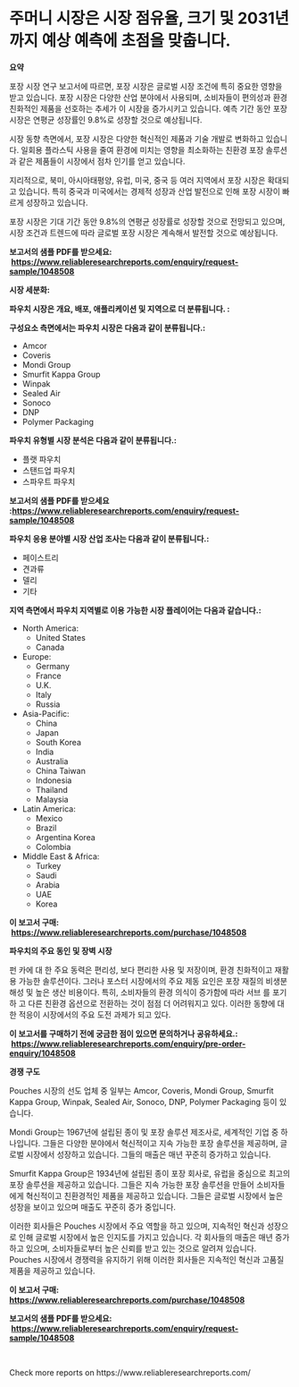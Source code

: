 <p><h1>주머니 시장은 시장 점유율, 크기 및 2031년까지 예상 예측에 초점을 맞춥니다.</h1></p><p><strong>요약</strong></p>
<p><p>포장 시장 연구 보고서에 따르면, 포장 시장은 글로벌 시장 조건에 특히 중요한 영향을 받고 있습니다. 포장 시장은 다양한 산업 분야에서 사용되며, 소비자들이 편의성과 환경 친화적인 제품을 선호하는 추세가 이 시장을 증가시키고 있습니다. 예측 기간 동안 포장 시장은 연평균 성장률인 9.8%로 성장할 것으로 예상됩니다.</p><p>시장 동향 측면에서, 포장 시장은 다양한 혁신적인 제품과 기술 개발로 변화하고 있습니다. 일회용 플라스틱 사용을 줄여 환경에 미치는 영향을 최소화하는 친환경 포장 솔루션과 같은 제품들이 시장에서 점차 인기를 얻고 있습니다.</p><p>지리적으로, 북미, 아시아태평양, 유럽, 미국, 중국 등 여러 지역에서 포장 시장은 확대되고 있습니다. 특히 중국과 미국에서는 경제적 성장과 산업 발전으로 인해 포장 시장이 빠르게 성장하고 있습니다.</p><p>포장 시장은 기대 기간 동안 9.8%의 연평균 성장률로 성장할 것으로 전망되고 있으며, 시장 조건과 트렌드에 따라 글로벌 포장 시장은 계속해서 발전할 것으로 예상됩니다.</p></p>
<p><strong>보고서의 샘플 PDF를 받으세요: &nbsp;<a href="https://www.reliableresearchreports.com/enquiry/request-sample/1048508">https://www.reliableresearchreports.com/enquiry/request-sample/1048508</a></strong></p>
<p><strong>시장 세분화:</strong></p>
<p><strong> 파우치 시장은 개요, 배포, 애플리케이션 및 지역으로 더 분류됩니다. :</strong></p>
<p><strong>구성요소 측면에서는 파우치 시장은 다음과 같이 분류됩니다.:</strong></p>
<p><ul><li>Amcor</li><li>Coveris</li><li>Mondi Group</li><li>Smurfit Kappa Group</li><li>Winpak</li><li>Sealed Air</li><li>Sonoco</li><li>DNP</li><li>Polymer Packaging</li></ul></p>
<p><strong> 파우치 유형별 시장 분석은 다음과 같이 분류됩니다.:</strong></p>
<p><ul><li>플랫 파우치</li><li>스탠드업 파우치</li><li>스파우트 파우치</li></ul></p>
<p><strong>보고서의 샘플 PDF를 받으세요 :<a href="https://www.reliableresearchreports.com/enquiry/request-sample/1048508">https://www.reliableresearchreports.com/enquiry/request-sample/1048508</a></strong></p>
<p><strong> 파우치 응용 분야별 시장 산업 조사는 다음과 같이 분류됩니다.:</strong></p>
<p><ul><li>페이스트리</li><li>견과류</li><li>델리</li><li>기타</li></ul></p>
<p><strong>지역 측면에서 파우치 지역별로 이용 가능한 시장 플레이어는 다음과 같습니다.:</strong></p>
<p><ul>
    <li>
        North America:
        <ul>
            <li>United States</li>
            <li>Canada</li>
        </ul>
    </li>
    <li>
        Europe:
        <ul>
            <li>Germany</li>
            <li>France</li>
            <li>U.K.</li>
            <li>Italy</li>
            <li>Russia</li>
        </ul>
    </li>
    <li>
        Asia-Pacific:
        <ul>
            <li>China</li>
            <li>Japan</li>
            <li>South Korea</li>
            <li>India</li>
            <li>Australia</li>
            <li>China Taiwan</li>
            <li>Indonesia</li>
            <li>Thailand</li>
            <li>Malaysia</li>
        </ul>
    </li>
    <li>
        Latin America:
        <ul>
            <li>Mexico</li>
            <li>Brazil</li>
            <li>Argentina Korea</li>
            <li>Colombia</li>
        </ul>
    </li>
    <li>
        Middle East & Africa:
        <ul>
            <li>Turkey</li>
            <li>Saudi</li>
            <li>Arabia</li>
            <li>UAE</li>
            <li>Korea</li>
        </ul>
    </li>
    </ul></p>
<p><strong>이 보고서 구매: &nbsp;<a href="https://www.reliableresearchreports.com/purchase/1048508">https://www.reliableresearchreports.com/purchase/1048508</a></strong></p>
<p><strong>파우치의 주요 동인 및 장벽 시장</strong></p>
<p><p>펀 카에 대 한 주요 동력은 편리성, 보다 편리한 사용 및 저장이며, 환경 친화적이고 재활용 가능한 솔루션이다. 그러나 포스터 시장에서의 주요 제동 요인은 포장 재질의 비생분해성 및 높은 생산 비용이다. 특히, 소비자들의 환경 의식이 증가함에 따라 서브 를 포기 하 고 다른 친환경 옵션으로 전환하는 것이 점점 더 어려워지고 있다. 이러한 동향에 대한 적응이 시장에서의 주요 도전 과제가 되고 있다.</p></p>
<p><strong>이 보고서를 구매하기 전에 궁금한 점이 있으면 문의하거나 공유하세요.: &nbsp;<a href="https://www.reliableresearchreports.com/enquiry/pre-order-enquiry/1048508">https://www.reliableresearchreports.com/enquiry/pre-order-enquiry/1048508</a></strong></p>
<p><strong>경쟁 구도</strong></p>
<p><p>Pouches 시장의 선도 업체 중 일부는 Amcor, Coveris, Mondi Group, Smurfit Kappa Group, Winpak, Sealed Air, Sonoco, DNP, Polymer Packaging 등이 있습니다.</p><p>Mondi Group는 1967년에 설립된 종이 및 포장 솔루션 제조사로, 세계적인 기업 중 하나입니다. 그들은 다양한 분야에서 혁신적이고 지속 가능한 포장 솔루션을 제공하며, 글로벌 시장에서 성장하고 있습니다. 그들의 매출은 매년 꾸준히 증가하고 있습니다.</p><p>Smurfit Kappa Group은 1934년에 설립된 종이 포장 회사로, 유럽을 중심으로 최고의 포장 솔루션을 제공하고 있습니다. 그들은 지속 가능한 포장 솔루션을 만들어 소비자들에게 혁신적이고 친환경적인 제품을 제공하고 있습니다. 그들은 글로벌 시장에서 높은 성장을 보이고 있으며 매출도 꾸준히 증가 중입니다.</p><p>이러한 회사들은 Pouches 시장에서 주요 역할을 하고 있으며, 지속적인 혁신과 성장으로 인해 글로벌 시장에서 높은 인지도를 가지고 있습니다. 각 회사들의 매출은 매년 증가하고 있으며, 소비자들로부터 높은 신뢰를 받고 있는 것으로 알려져 있습니다. Pouches 시장에서 경쟁력을 유지하기 위해 이러한 회사들은 지속적인 혁신과 고품질 제품을 제공하고 있습니다.</p></p>
<p><strong>이 보고서 구매: &nbsp; <a href="https://www.reliableresearchreports.com/purchase/1048508">https://www.reliableresearchreports.com/purchase/1048508</a></strong></p>
<p><strong>보고서의 샘플 PDF를 받으세요: &nbsp;<a href="https://www.reliableresearchreports.com/enquiry/request-sample/1048508">https://www.reliableresearchreports.com/enquiry/request-sample/1048508</a></strong><strong></strong></p>
<p>&nbsp;</p>
<p>Check more reports on https://www.reliableresearchreports.com/</p>